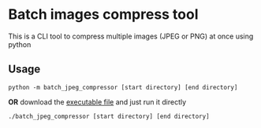 # Batch images compress tool

This is a CLI tool to compress multiple images (JPEG or PNG) at once using python

## Usage

```shell
python -m batch_jpeg_compressor [start directory] [end directory]
```

**OR** download the [executable file](https://github.com/thaiminhpv/batch-jpeg-compressor/releases/download/v0.1/batch_jpeg_compressor) and just run it directly

```shell
./batch_jpeg_compressor [start directory] [end directory]
```

